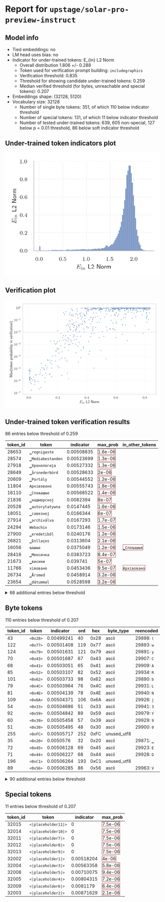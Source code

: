 # Report for `upstage/solar-pro-preview-instruct`

## Model info

* Tied embeddings: no
* LM head uses bias: no
* Indicator for under-trained tokens: E_{in} L2 Norm
  * Overall distribution 1.806 +/- 0.288
  * Token used for verification prompt building: `includegraphics`
  * Verification threshold: 0.835
  * Threshold for showing candidate under-trained tokens: 0.259
  * Median verified threshold (for bytes, unreachable and special tokens): 0.207
* Embeddings shape: (32128, 5120)
* Vocabulary size: 32128
  * Number of single byte tokens: 351, of which 110 below indicator threshold
  * Number of special tokens: 131, of which 11 below indicator threshold
  * Number of tested under-trained tokens: 639, 605 non-special, 127 below p = 0.01 threshold, 86 below soft indicator threshold

## Under-trained token indicators plot
![Indicators scatter plots](../indicators_pairplot_byid/upstage_solar_pro_preview_instruct.png)

## Verification plot
![Verification plot](../verifications_scatterplot/upstage_solar_pro_preview_instruct.png)

## Under-trained token verification results
86 entries below threshold of 0.259

|   token_id | token                       |   indicator | max_prob                                                         | in_other_tokens                                                                 |
|------------|-----------------------------|-------------|------------------------------------------------------------------|---------------------------------------------------------------------------------|
|      28653 | ````` ▁regnigaste `````     |  0.00508835 | <span style='border: 1px solid rgb(169, 68, 66);'>1.6e-06</span> |                                                                                 |
|      28574 | ````` ▁Mediabestanden ````` |  0.00523699 | <span style='border: 1px solid rgb(169, 68, 66);'>1.3e-06</span> |                                                                                 |
|      27918 | ````` ▁Хронологија `````    |  0.00527332 | <span style='border: 1px solid rgb(169, 68, 66);'>1.3e-06</span> |                                                                                 |
|      28649 | ````` ▁årsnederbörd `````   |  0.00528633 | <span style='border: 1px solid rgb(169, 68, 66);'>2e-06</span>   |                                                                                 |
|      20609 | ````` ▁Portály `````        |  0.00544552 | <span style='border: 1px solid rgb(169, 68, 66);'>1.2e-06</span> |                                                                                 |
|      11804 | ````` Архівовано `````      |  0.00555743 | <span style='border: 1px solid rgb(169, 68, 66);'>1.8e-06</span> |                                                                                 |
|      16110 | ````` ▁Спољашње `````       |  0.00568522 | <span style='border: 1px solid rgb(169, 68, 66);'>1.4e-06</span> |                                                                                 |
|      21836 | ````` ▁надморској `````     |  0.0082394  | <span style='border: 1px solid rgb(169, 68, 66);'>8e-07</span>   |                                                                                 |
|      20528 | ````` ▁autorytatywna `````  |  0.0147445  | <span style='border: 1px solid rgb(169, 68, 66);'>1.6e-06</span> |                                                                                 |
|      18051 | ````` ▁савезној `````       |  0.0166344  | <span style='border: 1px solid rgb(169, 68, 66);'>6e-07</span>   |                                                                                 |
|      27914 | ````` ▁archiválva `````     |  0.0167293  | <span style='border: 1px solid rgb(169, 68, 66);'>1.7e-07</span> |                                                                                 |
|      24294 | ````` Webachiv `````        |  0.0173146  | <span style='border: 1px solid rgb(169, 68, 66);'>1.5e-06</span> |                                                                                 |
|      27900 | ````` ▁eredetiből `````     |  0.0240176  | <span style='border: 1px solid rgb(169, 68, 66);'>1.2e-06</span> |                                                                                 |
|      26821 | ````` ▁Enllaços `````       |  0.0313604  | <span style='border: 1px solid rgb(169, 68, 66);'>2.1e-06</span> |                                                                                 |
|      16056 | ````` љашње `````           |  0.0375049  | <span style='border: 1px solid rgb(169, 68, 66);'>1.2e-06</span> | <span style='border: 1px solid rgb(169, 68, 66);'>````` ▁Спољашње `````</span>  |
|      28416 | ````` ▁Мексичка `````       |  0.0383723  | <span style='border: 1px solid rgb(169, 68, 66);'>8.4e-07</span> |                                                                                 |
|      21673 | ````` ▁висини `````         |  0.039741   | <span style='border: 1px solid rgb(169, 68, 66);'>5e-07</span>   |                                                                                 |
|      11766 | ````` хівовано `````        |  0.0453436  | <span style='border: 1px solid rgb(169, 68, 66);'>9.5e-07</span> | <span style='border: 1px solid rgb(169, 68, 66);'>````` Архівовано `````</span> |
|      26734 | ````` ▁Årsmed `````         |  0.0458914  | <span style='border: 1px solid rgb(169, 68, 66);'>3.2e-06</span> |                                                                                 |
|      23654 | ````` ▁dátummal `````       |  0.0528598  | <span style='border: 1px solid rgb(169, 68, 66);'>3.2e-06</span> |                                                                                 |
<details><summary>66 additional entries below threshold</summary>

|   token_id | token                      |   indicator | max_prob                                                         | in_other_tokens                                                                                                                                                                                                                                     |
|------------|----------------------------|-------------|------------------------------------------------------------------|-----------------------------------------------------------------------------------------------------------------------------------------------------------------------------------------------------------------------------------------------------|
|      23996 | ````` ▁живело `````        |   0.0636962 | <span style='border: 1px solid rgb(169, 68, 66);'>9e-07</span>   |                                                                                                                                                                                                                                                     |
|      28354 | ````` ▁Расподела `````     |   0.0703899 | <span style='border: 1px solid rgb(169, 68, 66);'>2.2e-07</span> |                                                                                                                                                                                                                                                     |
|      24401 | ````` ▁подацима `````      |   0.0755086 | <span style='border: 1px solid rgb(169, 68, 66);'>3.5e-06</span> |                                                                                                                                                                                                                                                     |
|      28650 | ````` ▁Genomsnittlig ````` |   0.0792403 | <span style='border: 1px solid rgb(169, 68, 66);'>4.5e-06</span> |                                                                                                                                                                                                                                                     |
|      22011 | ````` ▁насељу `````        |   0.079732  | <span style='border: 1px solid rgb(169, 68, 66);'>7.9e-06</span> |                                                                                                                                                                                                                                                     |
|       7784 | ````` ▁underarter `````    |   0.0826447 | <span style='border: 1px solid rgb(169, 68, 66);'>2.8e-07</span> |                                                                                                                                                                                                                                                     |
|      20486 | ````` tatywna `````        |   0.0846243 | <span style='border: 1px solid rgb(169, 68, 66);'>2.7e-05</span> | <span style='border: 1px solid rgb(169, 68, 66);'>````` ▁autorytatywna `````</span>                                                                                                                                                                 |
|      22835 | ````` ▁муніципалі `````    |   0.0894151 | <span style='border: 1px solid rgb(169, 68, 66);'>1.2e-05</span> |                                                                                                                                                                                                                                                     |
|      28623 | ````` ▁Genomsnitt `````    |   0.0925849 | <span style='border: 1px solid rgb(169, 68, 66);'>2.8e-06</span> | <span style='border: 1px solid rgb(169, 68, 66);'>````` ▁Genomsnittlig `````</span>                                                                                                                                                                 |
|      28642 | ````` ▁regnig `````        |   0.101749  | <span style='border: 1px solid rgb(169, 68, 66);'>1.1e-05</span> | <span style='border: 1px solid rgb(169, 68, 66);'>````` ▁regnigaste `````</span>                                                                                                                                                                    |
|       7651 | ````` ▁släktet `````       |   0.10508   | <span style='border: 1px solid rgb(169, 68, 66);'>9.1e-06</span> |                                                                                                                                                                                                                                                     |
|      24631 | ````` ▁Források `````      |   0.10705   | <span style='border: 1px solid rgb(169, 68, 66);'>8.7e-06</span> |                                                                                                                                                                                                                                                     |
|      26847 | ````` .:\u200a `````       |   0.11021   | <span style='border: 1px solid rgb(169, 68, 66);'>1.8e-06</span> |                                                                                                                                                                                                                                                     |
|      28647 | ````` ▁torraste `````      |   0.110564  | <span style='border: 1px solid rgb(169, 68, 66);'>8.1e-07</span> |                                                                                                                                                                                                                                                     |
|      17916 | ````` abestanden `````     |   0.114811  | <span style='border: 1px solid rgb(169, 68, 66);'>1.9e-05</span> | <span style='border: 1px solid rgb(169, 68, 66);'>````` ▁Mediabestanden `````</span>                                                                                                                                                                |
|      23406 | ````` ▁општини `````       |   0.115916  | <span style='border: 1px solid rgb(169, 68, 66);'>4.2e-06</span> |                                                                                                                                                                                                                                                     |
|      14562 | ````` ▁Посилання `````     |   0.122701  | <span style='border: 1px solid rgb(169, 68, 66);'>9.7e-06</span> |                                                                                                                                                                                                                                                     |
|      28263 | ````` ▁Odkazy `````        |   0.125807  | <span style='border: 1px solid rgb(169, 68, 66);'>1.3e-05</span> |                                                                                                                                                                                                                                                     |
|       9462 | ````` Hozzáférés `````     |   0.12816   | <span style='border: 1px solid rgb(169, 68, 66);'>5.4e-05</span> |                                                                                                                                                                                                                                                     |
|      23117 | ````` brázky `````         |   0.131311  | <span style='border: 1px solid rgb(169, 68, 66);'>4.8e-05</span> | <span style='border: 1px solid rgb(255, 145, 0);'>````` Obrázky `````</span>                                                                                                                                                                        |
|      20645 | ````` ▁Przypisy `````      |   0.142761  | <span style='border: 1px solid rgb(169, 68, 66);'>5.1e-05</span> |                                                                                                                                                                                                                                                     |
|      24029 | ````` ▁Jegyzetek `````     |   0.144322  | <span style='border: 1px solid rgb(169, 68, 66);'>3.4e-06</span> |                                                                                                                                                                                                                                                     |
|      23726 | ````` ▁насеља `````        |   0.145372  | <span style='border: 1px solid rgb(169, 68, 66);'>3.9e-06</span> |                                                                                                                                                                                                                                                     |
|      17981 | ````` ▁Externí `````       |   0.146903  | <span style='border: 1px solid rgb(169, 68, 66);'>3.1e-05</span> |                                                                                                                                                                                                                                                     |
|      23875 | ````` ▁Насеље `````        |   0.150351  | <span style='border: 1px solid rgb(255, 145, 0);'>0.0019</span>  |                                                                                                                                                                                                                                                     |
|      27645 | ````` ▁Попис `````         |   0.156455  | <span style='border: 1px solid rgb(169, 68, 66);'>2.2e-06</span> |                                                                                                                                                                                                                                                     |
|      20422 | ````` ніципалі `````       |   0.157428  | <span style='border: 1px solid rgb(169, 68, 66);'>2.4e-05</span> | <span style='border: 1px solid rgb(169, 68, 66);'>````` ▁муніципалі `````</span>                                                                                                                                                                    |
|      23715 | ````` ▁Källor `````        |   0.157608  | <span style='border: 1px solid rgb(169, 68, 66);'>4.5e-05</span> |                                                                                                                                                                                                                                                     |
|      20739 | ````` ▁надмор `````        |   0.15797   | <span style='border: 1px solid rgb(169, 68, 66);'>1.2e-05</span> | <span style='border: 1px solid rgb(169, 68, 66);'>````` ▁надморској `````</span>                                                                                                                                                                    |
|      11229 | ````` ▁становника `````    |   0.162022  | <span style='border: 1px solid rgb(169, 68, 66);'>0.00011</span> |                                                                                                                                                                                                                                                     |
|      12731 | ````` ederbörd `````       |   0.175326  | <span style='border: 1px solid rgb(255, 145, 0);'>0.0018</span>  | <span style='border: 1px solid rgb(169, 68, 66);'>````` ▁årsnederbörd `````</span>, <span style='border: 1px solid rgb(169, 68, 66);'>````` nederbörd `````</span>, <span style='border: 1px solid rgb(255, 145, 0);'>````` ▁nederbörd `````</span> |
|      18044 | ````` ▁Становништво `````  |   0.179037  | <span style='border: 1px solid rgb(255, 145, 0);'>0.0012</span>  |                                                                                                                                                                                                                                                     |
|       7718 | ````` ▁beskrevs `````      |   0.182743  | <span style='border: 1px solid rgb(169, 68, 66);'>4.3e-05</span> |                                                                                                                                                                                                                                                     |
|      19837 | ````` ▁Населення `````     |   0.184407  | <span style='border: 1px solid rgb(169, 68, 66);'>0.00012</span> |                                                                                                                                                                                                                                                     |
|      27610 | ````` ▁gminie `````        |   0.185854  | <span style='border: 1px solid rgb(169, 68, 66);'>0.00098</span> |                                                                                                                                                                                                                                                     |
|      25840 | ````` ▁државе `````        |   0.186622  | <span style='border: 1px solid rgb(169, 68, 66);'>0.00031</span> |                                                                                                                                                                                                                                                     |
|      28090 | ````` ▁Савезне `````       |   0.187729  | <span style='border: 1px solid rgb(169, 68, 66);'>0.00028</span> |                                                                                                                                                                                                                                                     |
|      10688 | ````` ▁gepublic `````      |   0.191768  | <span style='border: 1px solid rgb(255, 145, 0);'>0.0013</span>  | <span style='border: 1px solid rgb(251, 189, 8);'>````` ▁gepubliceerd `````</span>                                                                                                                                                                  |
|      28633 | ````` nederbörd `````      |   0.195451  | <span style='border: 1px solid rgb(169, 68, 66);'>0.00048</span> | <span style='border: 1px solid rgb(169, 68, 66);'>````` ▁årsnederbörd `````</span>                                                                                                                                                                  |
|      26675 | ````` ▁kallaste `````      |   0.197237  | <span style='border: 1px solid rgb(255, 145, 0);'>0.0017</span>  |                                                                                                                                                                                                                                                     |
|      23015 | ````` ▁tématu `````        |   0.198723  | <span style='border: 1px solid rgb(169, 68, 66);'>1.7e-05</span> |                                                                                                                                                                                                                                                     |
|      28791 | ````` ▁віці `````          |   0.198737  | <span style='border: 1px solid rgb(251, 189, 8);'>0.013</span>   |                                                                                                                                                                                                                                                     |
|      24971 | ````` ▁Джерела `````       |   0.198814  | <span style='border: 1px solid rgb(169, 68, 66);'>0.0004</span>  |                                                                                                                                                                                                                                                     |
|      14414 | ````` ▁Archivlink `````    |   0.205229  | <span style='border: 1px solid rgb(169, 68, 66);'>0.00043</span> |                                                                                                                                                                                                                                                     |
|      16916 | ````` ▁invån `````         |   0.207489  | <span style='border: 1px solid rgb(169, 68, 66);'>0.0002</span>  | <span style='border: 1px solid rgb(40, 167, 69);'>````` ▁invånare `````</span>                                                                                                                                                                      |
|      20568 | ````` ▁сайті `````         |   0.207847  | <span style='border: 1px solid rgb(169, 68, 66);'>1.3e-05</span> |                                                                                                                                                                                                                                                     |
|      23313 | ````` Obrázky `````        |   0.211625  | <span style='border: 1px solid rgb(255, 145, 0);'>0.0019</span>  |                                                                                                                                                                                                                                                     |
|      18140 | ````` rinningsområ `````   |   0.213591  | <span style='border: 1px solid rgb(169, 68, 66);'>5.4e-05</span> |                                                                                                                                                                                                                                                     |
|      18676 | ````` ніципа `````         |   0.219377  | <span style='border: 1px solid rgb(169, 68, 66);'>0.00078</span> | <span style='border: 1px solid rgb(169, 68, 66);'>````` ▁муніципалі `````</span>, <span style='border: 1px solid rgb(169, 68, 66);'>````` ніципалі `````</span>                                                                                     |
|      16068 | ````` eltemperaturen ````` |   0.219962  | <span style='border: 1px solid rgb(255, 145, 0);'>0.0079</span>  |                                                                                                                                                                                                                                                     |
|      23217 | ````` ▁zvuky `````         |   0.225762  | <span style='border: 1px solid rgb(169, 68, 66);'>2.8e-06</span> |                                                                                                                                                                                                                                                     |
|      26335 | ````` llaços `````         |   0.226313  | <span style='border: 1px solid rgb(169, 68, 66);'>7.6e-05</span> | <span style='border: 1px solid rgb(169, 68, 66);'>````` ▁Enllaços `````</span>                                                                                                                                                                      |
|      28365 | ````` ▁розташ `````        |   0.228651  | <span style='border: 1px solid rgb(169, 68, 66);'>0.00025</span> |                                                                                                                                                                                                                                                     |
|      18328 | ````` ▁trakten `````       |   0.233059  | <span style='border: 1px solid rgb(255, 145, 0);'>0.0038</span>  |                                                                                                                                                                                                                                                     |
|      26662 | ````` ▁varmaste `````      |   0.237473  | <span style='border: 1px solid rgb(255, 145, 0);'>0.0022</span>  |                                                                                                                                                                                                                                                     |
|      24097 | ````` ▁huvudstaden `````   |   0.23772   | <span style='border: 1px solid rgb(255, 145, 0);'>0.0055</span>  |                                                                                                                                                                                                                                                     |
|      31899 | ````` ⥤ `````              |   0.239883  | <span style='border: 1px solid rgb(40, 167, 69);'>0.42</span>    |                                                                                                                                                                                                                                                     |
|      27646 | ````` ▁július `````        |   0.244628  | <span style='border: 1px solid rgb(40, 167, 69);'>0.3</span>     |                                                                                                                                                                                                                                                     |
|      24852 | ````` ▁грудня `````        |   0.248384  | <span style='border: 1px solid rgb(169, 68, 66);'>0.00057</span> |                                                                                                                                                                                                                                                     |
|      22744 | ````` ▁település `````     |   0.248849  | <span style='border: 1px solid rgb(169, 68, 66);'>7.3e-05</span> |                                                                                                                                                                                                                                                     |
|      29451 | ````` ▁piłkar `````        |   0.24948   | <span style='border: 1px solid rgb(255, 145, 0);'>0.0025</span>  |                                                                                                                                                                                                                                                     |
|       9147 | ````` ozzáférés `````      |   0.251096  | <span style='border: 1px solid rgb(255, 145, 0);'>0.0011</span>  | <span style='border: 1px solid rgb(169, 68, 66);'>````` Hozzáférés `````</span>                                                                                                                                                                     |
|      27191 | ````` ▁szeptember `````    |   0.253619  | <span style='border: 1px solid rgb(255, 145, 0);'>0.0053</span>  |                                                                                                                                                                                                                                                     |
|      22945 | ````` ▁január `````        |   0.255233  | <span style='border: 1px solid rgb(40, 167, 69);'>0.49</span>    |                                                                                                                                                                                                                                                     |
|      17828 | ````` ▁држави `````        |   0.256497  | <span style='border: 1px solid rgb(169, 68, 66);'>5e-05</span>   |                                                                                                                                                                                                                                                     |
|       3798 | ````` oreferrer `````      |   0.258028  | <span style='border: 1px solid rgb(251, 189, 8);'>0.036</span>   | ````` ▁noreferrer `````, ````` noreferrer `````                                                                                                                                                                                                     |
</details>


## Byte tokens
110 entries below threshold of 0.207

|   token_id | token              |   indicator |   ord | hex   | byte_type   | reencoded            |
|------------|--------------------|-------------|-------|-------|-------------|----------------------|
|         43 | ````` <0x28> ````` |  0.00499241 |    40 | 0x28  | ascii       | 29898: ````` ( ````` |
|        122 | ````` <0x77> ````` |  0.00501408 |   119 | 0x77  | ascii       | 29893: ````` w ````` |
|        124 | ````` <0x79> ````` |  0.00501631 |   121 | 0x79  | ascii       | 29891: ````` y ````` |
|         70 | ````` <0x43> ````` |  0.00501687 |    67 | 0x43  | ascii       | 29907: ````` C ````` |
|         68 | ````` <0x41> ````` |  0.00503051 |    65 | 0x41  | ascii       | 29909: ````` A ````` |
|         85 | ````` <0x52> ````` |  0.00503107 |    82 | 0x52  | ascii       | 29934: ````` R ````` |
|        101 | ````` <0x62> ````` |  0.00503733 |    98 | 0x62  | ascii       | 29890: ````` b ````` |
|         79 | ````` <0x4C> ````` |  0.00503964 |    76 | 0x4C  | ascii       | 29931: ````` L ````` |
|         81 | ````` <0x4E> ````` |  0.00504139 |    78 | 0x4E  | ascii       | 29940: ````` N ````` |
|        109 | ````` <0x6A> ````` |  0.00504371 |   106 | 0x6A  | ascii       | 29926: ````` j ````` |
|         54 | ````` <0x33> ````` |  0.00504686 |    51 | 0x33  | ascii       | 29941: ````` 3 ````` |
|         92 | ````` <0x59> ````` |  0.00504842 |    89 | 0x59  | ascii       | 29979: ````` Y ````` |
|         60 | ````` <0x39> ````` |  0.00505458 |    57 | 0x39  | ascii       | 29929: ````` 9 ````` |
|         51 | ````` <0x30> ````` |  0.00505495 |    48 | 0x30  | ascii       | 29900: ````` 0 ````` |
|        255 | ````` <0xFC> ````` |  0.00505717 |   252 | 0xFC  | unused_utf8 |                      |
|         35 | ````` <0x20> ````` |  0.0050576  |    32 | 0x20  | ascii       | 29871: ````` ▁ ````` |
|         72 | ````` <0x45> ````` |  0.00506128 |    69 | 0x45  | ascii       | 29923: ````` E ````` |
|         71 | ````` <0x44> ````` |  0.00506227 |    68 | 0x44  | ascii       | 29928: ````` D ````` |
|        196 | ````` <0xC1> ````` |  0.00506264 |   193 | 0xC1  | unused_utf8 |                      |
|         89 | ````` <0x56> ````` |  0.00506285 |    86 | 0x56  | ascii       | 29963: ````` V ````` |
<details><summary>90 additional entries below threshold</summary>

|   token_id | token              |   indicator |   ord | hex   | byte_type   | reencoded             |
|------------|--------------------|-------------|-------|-------|-------------|-----------------------|
|         49 | ````` <0x2E> ````` |  0.00506418 |    46 | 0x2E  | ascii       | 29889: ````` . `````  |
|         97 | ````` <0x5E> ````` |  0.00506484 |    94 | 0x5E  | ascii       | 29985: ````` ^ `````  |
|         73 | ````` <0x46> ````` |  0.00506577 |    70 | 0x46  | ascii       | 29943: ````` F `````  |
|        126 | ````` <0x7B> ````` |  0.00506619 |   123 | 0x7B  | ascii       | 29912: ````` { `````  |
|        254 | ````` <0xFB> ````` |  0.00506662 |   251 | 0xFB  | unused_utf8 |                       |
|        128 | ````` <0x7D> ````` |  0.00506728 |   125 | 0x7D  | ascii       | 29913: ````` } `````  |
|         67 | ````` <0x40> ````` |  0.00506875 |    64 | 0x40  | ascii       | 29992: ````` @ `````  |
|        107 | ````` <0x68> ````` |  0.00506973 |   104 | 0x68  | ascii       | 29882: ````` h `````  |
|        127 | ````` <0x7C> ````` |  0.00507099 |   124 | 0x7C  | ascii       | 29989: ````` \| ````` |
|         48 | ````` <0x2D> ````` |  0.00507106 |    45 | 0x2D  | ascii       | 29899: ````` - `````  |
|        250 | ````` <0xF7> ````` |  0.00507853 |   247 | 0xF7  | unused_utf8 |                       |
|        100 | ````` <0x61> ````` |  0.00507876 |    97 | 0x61  | ascii       | 29874: ````` a `````  |
|        121 | ````` <0x76> ````` |  0.00507975 |   118 | 0x76  | ascii       | 29894: ````` v `````  |
|         64 | ````` <0x3D> ````` |  0.00508218 |    61 | 0x3D  | ascii       | 29922: ````` = `````  |
|        248 | ````` <0xF5> ````` |  0.00508359 |   245 | 0xF5  | unused_utf8 |                       |
|        120 | ````` <0x75> ````` |  0.00508524 |   117 | 0x75  | ascii       | 29884: ````` u `````  |
|        106 | ````` <0x67> ````` |  0.00508603 |   103 | 0x67  | ascii       | 29887: ````` g `````  |
|         16 | ````` <0x0D> ````` |  0.0050861  |    13 | 0x0D  | ascii       | 30004: ````` \r ````` |
|         82 | ````` <0x4F> ````` |  0.00508775 |    79 | 0x4F  | ascii       | 29949: ````` O `````  |
|         38 | ````` <0x23> ````` |  0.00509069 |    35 | 0x23  | ascii       | 29937: ````` # `````  |
|        114 | ````` <0x6F> ````` |  0.00509171 |   111 | 0x6F  | ascii       | 29877: ````` o `````  |
|         66 | ````` <0x3F> ````` |  0.00509301 |    63 | 0x3F  | ascii       | 29973: ````` ? `````  |
|         44 | ````` <0x29> ````` |  0.00509387 |    41 | 0x29  | ascii       | 29897: ````` ) `````  |
|        251 | ````` <0xF8> ````` |  0.00509475 |   248 | 0xF8  | unused_utf8 |                       |
|         62 | ````` <0x3B> ````` |  0.00509546 |    59 | 0x3B  | ascii       | 29936: ````` ; `````  |
|         52 | ````` <0x31> ````` |  0.00509574 |    49 | 0x31  | ascii       | 29896: ````` 1 `````  |
|         41 | ````` <0x26> ````` |  0.00510083 |    38 | 0x26  | ascii       | 29987: ````` & `````  |
|         99 | ````` <0x60> ````` |  0.00510131 |    96 | 0x60  | ascii       | 29952: ````` ` `````  |
|         42 | ````` <0x27> ````` |  0.00510132 |    39 | 0x27  | ascii       | 29915: ````` ' `````  |
|        116 | ````` <0x71> ````` |  0.00510149 |   113 | 0x71  | ascii       | 29939: ````` q `````  |
|        258 | ````` <0xFF> ````` |  0.00510467 |   255 | 0xFF  | unused_utf8 |                       |
|         94 | ````` <0x5B> ````` |  0.00510513 |    91 | 0x5B  | ascii       | 29961: ````` [ `````  |
|         87 | ````` <0x54> ````` |  0.0051052  |    84 | 0x54  | ascii       | 29911: ````` T `````  |
|        117 | ````` <0x72> ````` |  0.00510539 |   114 | 0x72  | ascii       | 29878: ````` r `````  |
|         40 | ````` <0x25> ````` |  0.00510566 |    37 | 0x25  | ascii       | 29995: ````` % `````  |
|         75 | ````` <0x48> ````` |  0.00510642 |    72 | 0x48  | ascii       | 29950: ````` H `````  |
|        119 | ````` <0x74> ````` |  0.00510671 |   116 | 0x74  | ascii       | 29873: ````` t `````  |
|        111 | ````` <0x6C> ````` |  0.00510673 |   108 | 0x6C  | ascii       | 29880: ````` l `````  |
|        195 | ````` <0xC0> ````` |  0.00510739 |   192 | 0xC0  | unused_utf8 |                       |
|        110 | ````` <0x6B> ````` |  0.00510775 |   107 | 0x6B  | ascii       | 29895: ````` k `````  |
|         58 | ````` <0x37> ````` |  0.00510841 |    55 | 0x37  | ascii       | 29955: ````` 7 `````  |
|        253 | ````` <0xFA> ````` |  0.00510887 |   250 | 0xFA  | unused_utf8 |                       |
|         88 | ````` <0x55> ````` |  0.0051102  |    85 | 0x55  | ascii       | 29965: ````` U `````  |
|         69 | ````` <0x42> ````` |  0.0051115  |    66 | 0x42  | ascii       | 29933: ````` B `````  |
|         50 | ````` <0x2F> ````` |  0.0051121  |    47 | 0x2F  | ascii       | 29914: ````` / `````  |
|         96 | ````` <0x5D> ````` |  0.00511622 |    93 | 0x5D  | ascii       | 29962: ````` ] `````  |
|        249 | ````` <0xF6> ````` |  0.00511907 |   246 | 0xF6  | unused_utf8 |                       |
|         83 | ````` <0x50> ````` |  0.00512007 |    80 | 0x50  | ascii       | 29925: ````` P `````  |
|         39 | ````` <0x24> ````` |  0.00512299 |    36 | 0x24  | ascii       | 29938: ````` $ `````  |
|        105 | ````` <0x66> ````` |  0.00512363 |   102 | 0x66  | ascii       | 29888: ````` f `````  |
|         45 | ````` <0x2A> ````` |  0.0051243  |    42 | 0x2A  | ascii       | 29930: ````` * `````  |
|         57 | ````` <0x36> ````` |  0.00512484 |    54 | 0x36  | ascii       | 29953: ````` 6 `````  |
|         84 | ````` <0x51> ````` |  0.00512608 |    81 | 0x51  | ascii       | 29984: ````` Q `````  |
|         98 | ````` <0x5F> ````` |  0.00512714 |    95 | 0x5F  | ascii       | 29918: ````` _ `````  |
|         93 | ````` <0x5A> ````` |  0.00512813 |    90 | 0x5A  | ascii       | 29999: ````` Z `````  |
|        252 | ````` <0xF9> ````` |  0.00512923 |   249 | 0xF9  | unused_utf8 |                       |
|         53 | ````` <0x32> ````` |  0.00513112 |    50 | 0x32  | ascii       | 29906: ````` 2 `````  |
|         63 | ````` <0x3C> ````` |  0.00513165 |    60 | 0x3C  | ascii       | 29966: ````` < `````  |
|         55 | ````` <0x34> ````` |  0.0051324  |    52 | 0x34  | ascii       | 29946: ````` 4 `````  |
|        115 | ````` <0x70> ````` |  0.00513544 |   112 | 0x70  | ascii       | 29886: ````` p `````  |
|        113 | ````` <0x6E> ````` |  0.00513615 |   110 | 0x6E  | ascii       | 29876: ````` n `````  |
|         36 | ````` <0x21> ````` |  0.00513759 |    33 | 0x21  | ascii       | 29991: ````` ! `````  |
|         56 | ````` <0x35> ````` |  0.0051377  |    53 | 0x35  | ascii       | 29945: ````` 5 `````  |
|         86 | ````` <0x53> ````` |  0.00513877 |    83 | 0x53  | ascii       | 29903: ````` S `````  |
|         74 | ````` <0x47> ````` |  0.00513908 |    71 | 0x47  | ascii       | 29954: ````` G `````  |
|         80 | ````` <0x4D> ````` |  0.00513924 |    77 | 0x4D  | ascii       | 29924: ````` M `````  |
|         59 | ````` <0x38> ````` |  0.00514052 |    56 | 0x38  | ascii       | 29947: ````` 8 `````  |
|         91 | ````` <0x58> ````` |  0.00514329 |    88 | 0x58  | ascii       | 29990: ````` X `````  |
|         95 | ````` <0x5C> ````` |  0.00514787 |    92 | 0x5C  | ascii       | 29905: ````` \ `````  |
|        108 | ````` <0x69> ````` |  0.00515224 |   105 | 0x69  | ascii       | 29875: ````` i `````  |
|         61 | ````` <0x3A> ````` |  0.00515279 |    58 | 0x3A  | ascii       | 29901: ````` : `````  |
|         37 | ````` <0x22> ````` |  0.0051536  |    34 | 0x22  | ascii       | 29908: ````` " `````  |
|         46 | ````` <0x2B> ````` |  0.00515528 |    43 | 0x2B  | ascii       | 29974: ````` + `````  |
|        129 | ````` <0x7E> ````` |  0.00515863 |   126 | 0x7E  | ascii       | 30022: ````` ~ `````  |
|         77 | ````` <0x4A> ````` |  0.00516074 |    74 | 0x4A  | ascii       | 29967: ````` J `````  |
|        102 | ````` <0x63> ````` |  0.00516088 |    99 | 0x63  | ascii       | 29883: ````` c `````  |
|         65 | ````` <0x3E> ````` |  0.00516168 |    62 | 0x3E  | ascii       | 29958: ````` > `````  |
|        123 | ````` <0x78> ````` |  0.00516377 |   120 | 0x78  | ascii       | 29916: ````` x `````  |
|        256 | ````` <0xFD> ````` |  0.00517046 |   253 | 0xFD  | unused_utf8 |                       |
|        198 | ````` <0xC3> ````` |  0.00517117 |   195 | 0xC3  | utf8        |                       |
|         90 | ````` <0x57> ````` |  0.00517417 |    87 | 0x57  | ascii       | 29956: ````` W `````  |
|        118 | ````` <0x73> ````` |  0.00517972 |   115 | 0x73  | ascii       | 29879: ````` s `````  |
|         78 | ````` <0x4B> ````` |  0.00518037 |    75 | 0x4B  | ascii       | 29968: ````` K `````  |
|        103 | ````` <0x64> ````` |  0.00518046 |   100 | 0x64  | ascii       | 29881: ````` d `````  |
|        112 | ````` <0x6D> ````` |  0.0051869  |   109 | 0x6D  | ascii       | 29885: ````` m `````  |
|         76 | ````` <0x49> ````` |  0.00519254 |    73 | 0x49  | ascii       | 29902: ````` I `````  |
|         47 | ````` <0x2C> ````` |  0.0051964  |    44 | 0x2C  | ascii       | 29892: ````` , `````  |
|        125 | ````` <0x7A> ````` |  0.00520089 |   122 | 0x7A  | ascii       | 29920: ````` z `````  |
|        257 | ````` <0xFE> ````` |  0.00520832 |   254 | 0xFE  | unused_utf8 |                       |
|        104 | ````` <0x65> ````` |  0.00521099 |   101 | 0x65  | ascii       | 29872: ````` e `````  |
</details>


## Special tokens
11 entries below threshold of 0.207

|   token_id | token                           |   indicator | max_prob                                                         |
|------------|---------------------------------|-------------|------------------------------------------------------------------|
|      32015 | ````` <\|placeholder11\|> ````` |  0          | <span style='border: 1px solid rgb(169, 68, 66);'>7.5e-06</span> |
|      32014 | ````` <\|placeholder10\|> ````` |  0          | <span style='border: 1px solid rgb(169, 68, 66);'>7.5e-06</span> |
|      32011 | ````` <\|placeholder7\|> `````  |  0          | <span style='border: 1px solid rgb(169, 68, 66);'>7.5e-06</span> |
|      32012 | ````` <\|placeholder8\|> `````  |  0          | <span style='border: 1px solid rgb(169, 68, 66);'>7.5e-06</span> |
|      32013 | ````` <\|placeholder9\|> `````  |  0          | <span style='border: 1px solid rgb(169, 68, 66);'>7.5e-06</span> |
|      32002 | ````` <\|placeholder1\|> `````  |  0.00518204 | <span style='border: 1px solid rgb(169, 68, 66);'>4e-06</span>   |
|      32004 | ````` <\|placeholder3\|> `````  |  0.00563358 | <span style='border: 1px solid rgb(169, 68, 66);'>5.8e-06</span> |
|      32008 | ````` <\|placeholder5\|> `````  |  0.00710075 | <span style='border: 1px solid rgb(169, 68, 66);'>9.4e-06</span> |
|      32005 | ````` <\|placeholder4\|> `````  |  0.00804315 | <span style='border: 1px solid rgb(169, 68, 66);'>7.2e-06</span> |
|      32009 | ````` <\|placeholder6\|> `````  |  0.0081179  | <span style='border: 1px solid rgb(169, 68, 66);'>6.4e-06</span> |
|      32003 | ````` <\|placeholder2\|> `````  |  0.00871629 | <span style='border: 1px solid rgb(169, 68, 66);'>2.1e-06</span> |


